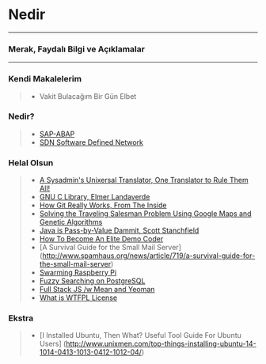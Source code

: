 # Nedir
--------------------------------
### Merak, Faydalı Bilgi ve Açıklamalar
--------------------------------
### Kendi Makalelerim
> * Vakit Bulacağım Bir Gün Elbet

### Nedir?
> * [SAP-ABAP](https://github.com/barankurtulusozan/Nedir/blob/master/SAP%20-%20ABAP%20Nedir.md)
> * [SDN Software Defined Network](https://github.com/barankurtulusozan/Nedir/blob/master/SDN_Software_Defined_Network.md)

### Helal Olsun 
> * [A Sysadmin's Unixersal Translator, One Translator to Rule Them All!](http://bhami.com/rosetta.html)
> * [GNU C Library, Elmer Landaverde](http://elmerland.com/gnu_manual.html)
> * [How Git Really Works, From The Inside](https://codewords.recurse.com/issues/two/git-from-the-inside-out)
> * [Solving the Traveling Salesman Problem Using Google Maps and Genetic Algorithms](http://www.theprojectspot.com/tutorial-post/solving-traveling-salesman-problem-using-google-maps-and-genetic-algorithms/9)
> * [Java is Pass-by-Value Dammit, Scott Stanchfield](http://javadude.com/articles/passbyvalue.htm)
> * [How To Become An Elite Demo Coder](http://blog.kebby.org/?p=47) 
> * [A Survival Guide for the Small Mail Server] (http://www.spamhaus.org/news/article/719/a-survival-guide-for-the-small-mail-server)
> * [Swarming Raspberry Pi](http://matthewkwilliams.com/index.php/2015/03/21/swarming-raspberry-pi-part-1/)
> * [Fuzzy Searching on PostgreSQL](http://bartlettpublishing.com/site/bartpub/blog/3/entry/350)
> * [Full Stack JS /w Mean and Yeoman](http://addyosmani.com/blog/full-stack-javascript-with-mean-and-yeoman/)
> * [What is WTFPL License](http://en.wikipedia.org/wiki/WTFPL)

### Ekstra
> * [I Installed Ubuntu, Then What?  Useful Tool Guide For Ubuntu Users] (http://www.unixmen.com/top-things-installing-ubuntu-14-1014-0413-1013-0412-1012-04/)

